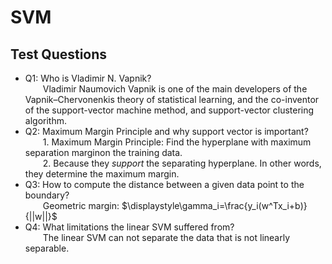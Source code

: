 # SVM
## Test Questions
* Q1: Who is Vladimir N. Vapnik?  
  &emsp;&emsp;Vladimir Naumovich Vapnik is one of the main developers of the Vapnik–Chervonenkis theory of statistical learning, and the co-inventor of the support-vector machine method, and support-vector clustering algorithm.
* Q2: Maximum Margin Principle and why support vector is important?  
  &emsp;&emsp;1. Maximum Margin Principle: Find the hyperplane with maximum separation marginon the training data.  
  &emsp;&emsp;2. Because they *support* the separating hyperplane. In other words, they determine the maximum margin. 
* Q3: How to compute the distance between a given data point to the boundary?  
  &emsp;&emsp;Geometric margin: $\displaystyle\gamma_i=\frac{y_i(w^Tx_i+b)}{||w||}$   
* Q4: What limitations the linear SVM suffered from?  
  &emsp;&emsp;The linear SVM can not separate the data that is not linearly separable.